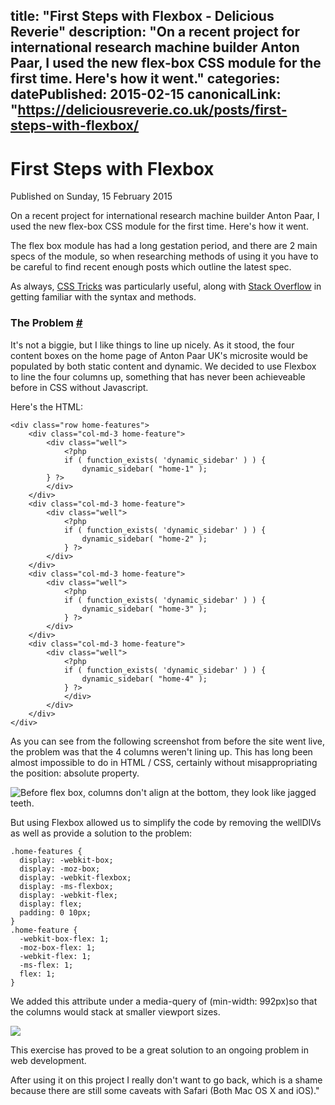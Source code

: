 title: "First Steps with Flexbox - Delicious Reverie"
description: "On a recent project for international research machine builder Anton Paar, I used the new flex-box CSS module for the first time. Here's how it went."
categories:
datePublished: 2015-02-15
canonicalLink: "https://deliciousreverie.co.uk/posts/first-steps-with-flexbox/
---
# First Steps with Flexbox

Published on Sunday, 15 February 2015

On a recent project for international research machine builder Anton Paar, I used the new flex-box CSS module for the first time. Here's how it went.

The flex box module has had a long gestation period, and there are 2 main specs of the module, so when researching methods of using it you have to be careful to find recent enough posts which outline the latest spec.

As always, [CSS Tricks](https://css-tricks.com/snippets/css/a-guide-to-flexbox/) was particularly useful, along with [Stack Overflow](https://stackoverflow.com/questions/tagged/flexbox) in getting familiar with the syntax and methods.

### The Problem [#](https://deliciousreverie.co.uk/posts/first-steps-with-flexbox/#the-problem)

It's not a biggie, but I like things to line up nicely. As it stood, the four content boxes on the home page of Anton Paar UK's microsite would be populated by both static content and dynamic. We decided to use Flexbox to line the four columns up, something that has never been achieveable before in CSS without Javascript.

Here's the HTML:

```
<div class="row home-features">
	<div class="col-md-3 home-feature">
		<div class="well">
			<?php
			if ( function_exists( 'dynamic_sidebar' ) ) {
				dynamic_sidebar( "home-1" );
		} ?>
		</div>
	</div>
	<div class="col-md-3 home-feature">
		<div class="well">
			<?php
			if ( function_exists( 'dynamic_sidebar' ) ) {
				dynamic_sidebar( "home-2" );
			} ?>
		</div>
	</div>
	<div class="col-md-3 home-feature">
		<div class="well">
			<?php
			if ( function_exists( 'dynamic_sidebar' ) ) {
				dynamic_sidebar( "home-3" );
			} ?>
		</div>
	</div>
	<div class="col-md-3 home-feature">
		<div class="well">
			<?php
			if ( function_exists( 'dynamic_sidebar' ) ) {
				dynamic_sidebar( "home-4" );
			} ?>
			</div>
		</div>
	</div>
</div>
```

As you can see from the following screenshot from before the site went live, the problem was that the 4 columns weren't lining up. This has long been almost impossible to do in HTML / CSS, certainly without misappropriating the position: absolute property.

![Before flex box, columns don't align at the bottom, they look like jagged teeth.](https://d13mv7x44wu31f.cloudfront.net/files/8lapw6gc3-antonpaar-before.png)

But using Flexbox allowed us to simplify the code by removing the wellDIVs as well as provide a solution to the problem:

```
.home-features {
  display: -webkit-box;
  display: -moz-box;
  display: -webkit-flexbox;
  display: -ms-flexbox;
  display: -webkit-flex;
  display: flex;
  padding: 0 10px;
}
.home-feature {
  -webkit-box-flex: 1;
  -moz-box-flex: 1;
  -webkit-flex: 1;
  -ms-flex: 1;
  flex: 1;
}
```

We added this attribute under a media-query of (min-width: 992px)so that the columns would stack at smaller viewport sizes.

![](https://d13mv7x44wu31f.cloudfront.net/files/8lapw8erj-antonpaar-after.png)

This exercise has proved to be a great solution to an ongoing problem in web development.

After using it on this project I really don't want to go back, which is a shame because there are still some caveats with Safari (Both Mac OS X and iOS)."
